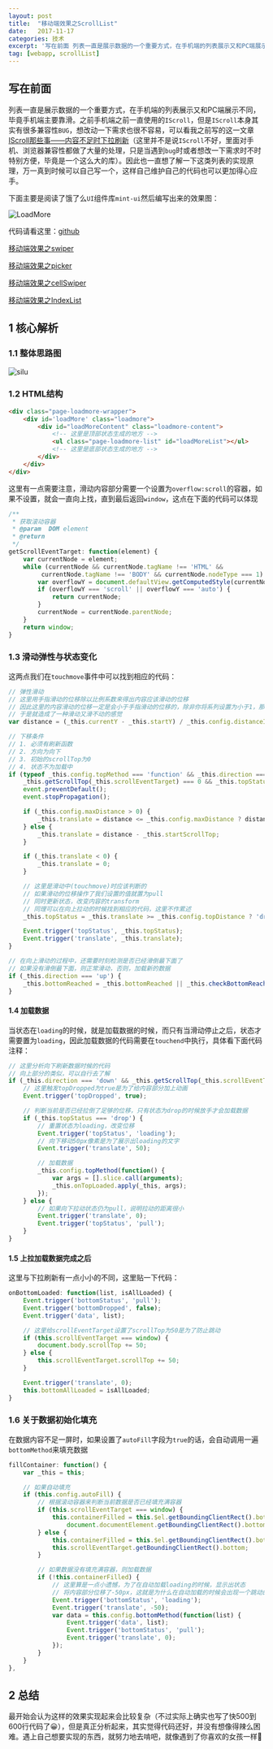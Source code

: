 ```yaml
---
layout: post
title:  "移动端效果之ScrollList"
date:   2017-11-17
categories: 技术
excerpt: '写在前面 列表一直是展示数据的一个重要方式，在手机端的列表展示又和PC端展示不同，毕竟手机端主要靠滑。之前手机端之前一直使用的 ，但是 本身其实有很多兼容性 ，想改动一下需求也很不容易，可以看我之前写的这一文章 "IScroll那些事——内容不足时下拉刷新" （这里并不是说 不好，里面对手机、浏览器'
tag: [webapp, scrollList]
---
```


## 写在前面

列表一直是展示数据的一个重要方式，在手机端的列表展示又和PC端展示不同，毕竟手机端主要靠滑。之前手机端之前一直使用的`IScroll`，但是`IScroll`本身其实有很多兼容性`BUG`，想改动一下需求也很不容易，可以看我之前写的这一文章[IScroll那些事——内容不足时下拉刷新](http://www.cnblogs.com/rynxiao/p/7198312.html)（这里并不是说`IScroll`不好，里面对手机、浏览器兼容性都做了大量的处理，只是当遇到`bug`时或者想改一下需求时不时特别方便，毕竟是一个这么大的库）。因此也一直想了解一下这类列表的实现原理，万一真到时候可以自己写一个，这样自己维护自己的代码也可以更加得心应手。

下面主要是阅读了饿了么`UI`组件库`mint-ui`然后编写出来的效果图：

![LoadMore](http://oyo3prim6.bkt.clouddn.com/image/mint-ui/load-more.gif)

代码请看这里：[github](https://github.com/Rynxiao/mint-ui-learn)

[移动端效果之swiper](http://rynxiao.com/%E6%8A%80%E6%9C%AF/2017/10/09/webapp-swiper.html)

[移动端效果之picker](http://rynxiao.com/%E6%8A%80%E6%9C%AF/2017/10/10/webapp-picker.html)

[移动端效果之cellSwiper](http://rynxiao.com/%E6%8A%80%E6%9C%AF/2017/10/13/webapp-cellSwiper.html)

[移动端效果之IndexList](http://rynxiao.com/%E6%8A%80%E6%9C%AF/2017/10/20/webapp-indexList.html)

## 1 核心解析

### 1.1 整体思路图

![silu](http://oyo3prim6.bkt.clouddn.com/image/mint-ui/loadi-more-pic.png)

### 1.2 HTML结构

```html
<div class="page-loadmore-wrapper">
    <div id='loadMore' class="loadmore">
        <div id="loadMoreContent" class="loadmore-content">
            <!-- 这里是顶部状态生成的地方 -->
            <ul class="page-loadmore-list" id="loadMoreList"></ul>
            <!-- 这里是底部状态生成的地方 -->
        </div>
    </div>
</div>
```

这里有一点需要注意，滑动内容部分需要一个设置为`overflow:scroll`的容器，如果不设置，就会一直向上找，直到最后返回`window`，这点在下面的代码可以体现

```javascript
/**
 * 获取滚动容器
 * @param  DOM element 
 * @return 
 */
getScrollEventTarget: function(element) {
    var currentNode = element;
    while (currentNode && currentNode.tagName !== 'HTML' &&
         currentNode.tagName !== 'BODY' && currentNode.nodeType === 1) {
        var overflowY = document.defaultView.getComputedStyle(currentNode).overflowY;
        if (overflowY === 'scroll' || overflowY === 'auto') {
            return currentNode;
        }
        currentNode = currentNode.parentNode;
    }
    return window;
}
```

### 1.3 滑动弹性与状态变化

这两点我们在`touchmove`事件中可以找到相应的代码：

```javascript
// 弹性滑动
// 这里用手指滑动的位移除以比例系数来得出内容应该滑动的位移
// 因此这里的内容滑动的位移一定是会小于手指滑动的位移的，除非你将系列设置为小于1，那我就没得话说了
// 于是就造成了一种滑动又滑不动的感觉
var distance = (_this.currentY - _this.startY) / _this.config.distanceIndex;

// 下移条件
// 1. 必须有刷新函数
// 2. 方向为向下
// 3. 初始的scrollTop为0
// 4. 状态不为加载中
if (typeof _this.config.topMethod === 'function' && _this.direction === 'down' &&
    _this.getScrollTop(_this.scrollEventTarget) === 0 && _this.topStatus !== 'loading') {
    event.preventDefault();
    event.stopPropagation();

    if (_this.config.maxDistance > 0) {
        _this.translate = distance <= _this.config.maxDistance ? distance - _this.startScrollTop : _this.translate;
    } else {
        _this.translate = distance - _this.startScrollTop;
    }

    if (_this.translate < 0) {
        _this.translate = 0;
    }

    // 这里是滑动中(touchmove)时应该判断的
    // 如果滑动的位移操作了我们设置的值就置为pull
    // 同时更新状态，改变内容的transform
    // 同理可以在向上拉动的时候找到相应的代码，这里不作累述
    _this.topStatus = _this.translate >= _this.config.topDistance ? 'drop' : 'pull';

    Event.trigger('topStatus', _this.topStatus);
    Event.trigger('translate', _this.translate);
}

// 在向上滑动的过程中，还需要时刻检测是否已经滑倒最下面了
// 如果没有滑倒最下面，则正常滑动，否则，加载新的数据
if (_this.direction === 'up') {
    _this.bottomReached = _this.bottomReached || _this.checkBottomReached();
}
```

#### 1.4 加载数据

当状态在`loading`的时候，就是加载数据的时候，而只有当滑动停止之后，状态才需要置为`loading`，因此加载数据的代码需要在`touchend`中执行，具体看下面代码注释：

```javascript
// 这里分析向下刷新数据时候的代码
// 向上部分的类似，可以自行去了解
if (_this.direction === 'down' && _this.getScrollTop(_this.scrollEventTarget) === 0 && _this.translate > 0) {
    // 这里触发topDropped为true是为了给内容部分加上动画
    Event.trigger('topDropped', true);

    // 判断当前是否已经拉倒了足够的位移，只有状态为drop的时候放手才会加载数据
    if (_this.topStatus === 'drop') {
        // 重置状态为loading，改变位移
        Event.trigger('topStatus', 'loading');
        // 向下移动50px像素是为了展示出loading的文字
        Event.trigger('translate', 50);

        // 加载数据
        _this.config.topMethod(function() {
            var args = [].slice.call(arguments);
            _this.onTopLoaded.apply(_this, args);
        });
    } else {
        // 如果向下拉动状态仍为pull，说明拉动的距离很小
        Event.trigger('translate', 0);
        Event.trigger('topStatus', 'pull');
    }
}
```

#### 1.5 上拉加载数据完成之后

这里与下拉刷新有一点小小的不同，这里贴一下代码：

```javascript
onBottomLoaded: function(list, isAllLoaded) {
    Event.trigger('bottomStatus', 'pull');
    Event.trigger('bottomDropped', false);
    Event.trigger('data', list);

    // 这里给scrollEventTarget设置了scrollTop为50是为了防止跳动
    if (this.scrollEventTarget === window) {
        document.body.scrollTop += 50;
    } else {
        this.scrollEventTarget.scrollTop += 50;
    }

    Event.trigger('translate', 0);
    this.bottomAllLoaded = isAllLoaded;
}
```

### 1.6 关于数据初始化填充

在数据内容不足一屏时，如果设置了`autoFill`字段为`true`的话，会自动调用一遍`bottomMethod`来填充数据

```javascript
fillContainer: function() {
    var _this = this;

    // 如果自动填充
    if (this.config.autoFill) {
        // 根据滚动容器来判断当前数据是否已经填充满容器
        if (this.scrollEventTarget === window) {
            this.containerFilled = this.$el.getBoundingClientRect().bottom >=
                document.documentElement.getBoundingClientRect().bottom;
        } else {
            this.containerFilled = this.$el.getBoundingClientRect().bottom >=
            this.scrollEventTarget.getBoundingClientRect().bottom;
        }

        // 如果数据没有填充满容器，则加载数据
        if (!this.containerFilled) {
            // 这里算是一点小遗憾，为了在自动加载loading的时候，显示出状态
            // 将内容部分位移了-50px，这就是为什么在自动加载的时候会出现一个跳动的过程
            Event.trigger('bottomStatus', 'loading');
            Event.trigger('translate', -50);
            var data = this.config.bottomMethod(function(list) {
                Event.trigger('data', list);
                Event.trigger('bottomStatus', 'pull');
                Event.trigger('translate', 0);
            });
        }
    }
},
```

## 2 总结

最开始会认为这样的效果实现起来会比较复杂（不过实际上确实也写了快500到600行代码了😀），但是真正分析起来，其实觉得代码还好，并没有想像得辣么困难。遇上自己想要实现的东西，就努力地去啃吧，就像遇到了你喜欢的女孩一样🤣